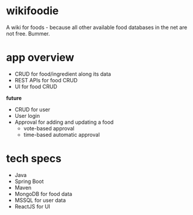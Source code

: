 # wikifoodie
A wiki for foods - because all other available food databases in the net are not free. Bummer.

# app overview
- CRUD for food/ingredient along its data
- REST APIs for food CRUD
- UI for food CRUD

**future**
- CRUD for user
- User login
- Approval for adding and updating a food
  - vote-based approval
  - time-based automatic approval

# tech specs
- Java
- Spring Boot
- Maven
- MongoDB for food data
- MSSQL for user data
- ReactJS for UI
